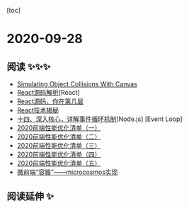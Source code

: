 
[toc]

# 2020-09-28

## 阅读 ✨✨✨

* [Simulating Object Collisions With Canvas](https://joshbradley.me/object-collisions-with-canvas/)
* [React源码解析](https://github.com/AttackXiaoJinJin/reactExplain)[React]
* [React源码，你在第几层](https://www.bilibili.com/video/BV1Ki4y1u7Vr)
* [React技术揭秘](http://react.iamkasong.com/)
* [十四、深入核心，详解事件循环机制](https://mp.weixin.qq.com/s/m3a6vjp8-c9a2EYj0cDMmg)[Node.js] [Event Loop]
* [2020前端性能优化清单（一）](https://mp.weixin.qq.com/s/d9J-_aF9K8QTUtemol-EfQ)
* [2020前端性能优化清单（二）](https://mp.weixin.qq.com/s/7NJv21Dz7eGFFt-c3qitWw)
* [2020前端性能优化清单（三）](https://mp.weixin.qq.com/s/J1hMFK9LfzvTNvEtyOwE-Q)
* [2020前端性能优化清单（四）](https://mp.weixin.qq.com/s/MJNaI6HmClodAsGgI26EMA)
* [2020前端性能优化清单（五）](https://mp.weixin.qq.com/s/jcDuMrj8lKugAvSlKqERfQ)
* [微前端“容器”——microcosmos实现](https://juejin.im/post/6864381092061773831)

## 阅读延伸 ✨
